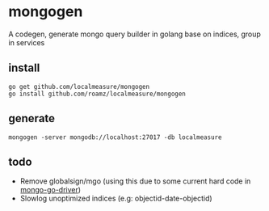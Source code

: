 # mongogen

A codegen, generate mongo query builder in golang base on indices, group in services

## install
```
go get github.com/localmeasure/mongogen
go install github.com/roamz/localmeasure/mongogen
```

## generate
```
mongogen -server mongodb://localhost:27017 -db localmeasure
```

## todo
* Remove globalsign/mgo (using this due to some current hard code in [mongo-go-driver](https://github.com/mongodb/mongo-go-driver))
* Slowlog unoptimized indices (e.g: objectid-date-objectid)

